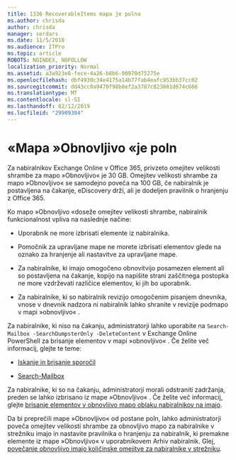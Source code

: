 ```yaml
---
title: 1336 RecoverableItems mapa je polna
ms.author: chrisda
author: chrisda
manager: serdars
ms.date: 11/5/2018
ms.audience: ITPro
ms.topic: article
ROBOTS: NOINDEX, NOFOLLOW
localization_priority: Normal
ms.assetid: a3a923e8-fece-4a26-b8b6-00970d75275e
ms.openlocfilehash: dbf4930c34e4175a14b77fab4eafc953bb37cc02
ms.sourcegitcommit: dd43cc0a9470f98b8ef2a3787c823801d674c666
ms.translationtype: MT
ms.contentlocale: sl-SI
ms.lasthandoff: 02/12/2019
ms.locfileid: "29909304"
---
```

# <a name="the-recoverable-items-folder-is-full"></a>«Mapa »Obnovljivo «je poln

Za nabiralnikov Exchange Online v Office 365, privzeto omejitev velikosti shrambe za mapo »Obnovljivo« je 30 GB. Omejitev velikosti shrambe za mapo »Obnovljivo« se samodejno poveča na 100 GB, če nabiralnik je postavljena na čakanje, eDiscovery drži, ali je dodeljen pravilnik o hranjenju z Office 365.
  
Ko mapo »Obnovljivo «doseže omejitev velikosti shrambe, nabiralnik funkcionalnost vpliva na naslednje načine:
  
- Uporabnik ne more izbrisati elemente iz nabiralnika.
    
- Pomočnik za upravljane mape ne morete izbrisati elementov glede na oznako za hranjenje ali nastavitve za upravljane mape.
    
- Za nabiralnike, ki imajo omogočeno obnovitvijo posamezen element ali so postavljena na čakanje, kopijo na napišite strani zaščitnega postopka ne more vzdrževati različice elementov, ki jih bo uporabnik.
    
- Za nabiralnike, ki so nabiralnik revizijo omogočenim pisanjem dnevnika, vnose v dnevnik nadzora ni nabiralnik lahko shranite v revizije podmapo v mapi »obnovljivo« .
    
Za nabiralnike, ki niso na čakanju, administratorji lahko uporabite na `Search-Mailbox -SearchDumpsterOnly -DeleteContent` v Exchange Online PowerShell za brisanje elementov v mapi »obnovljivo« . Če želite več informacij, glejte te teme: 
  
- [Iskanje in brisanje sporočil](https://docs.microsoft.com/office365/securitycompliance/search-for-and-delete-messagesadmin-help)
    
- [Search-Mailbox](https://docs.microsoft.com/powershell/module/exchange/mailboxes/Search-Mailbox)
    
Za nabiralnike, ki so na čakanju, administratorji morali odstraniti zadržanja, preden se lahko izbrisano iz mape »Obnovljivo« . Če želite več informacij, glejte [brisanje elementov v obnovljivo mapo oblaku nabiralnikov na imajo](https://docs.microsoft.com/office365/securitycompliance/delete-items-in-the-recoverable-items-folder-of-mailboxes-on-hold).
  
Da bi preprečili mape »Obnovljivo« od postane poln, lahko administratorji poveča omejitev velikosti shrambe za obnovljivo mapo za nabiralnike v strežniku imajo in nastavite pravilnika o hranjenju za nabiralnik, ki premakne elemente iz mape »Obnovljivo« v uporabnikovem Arhiv nabiralnik. Glej, [povečanje obnovljivo imajo količinske omejitve za nabiralnike v strežniku](https://docs.microsoft.com/office365/securitycompliance/increase-the-recoverable-quota-for-mailboxes-on-hold).
  

